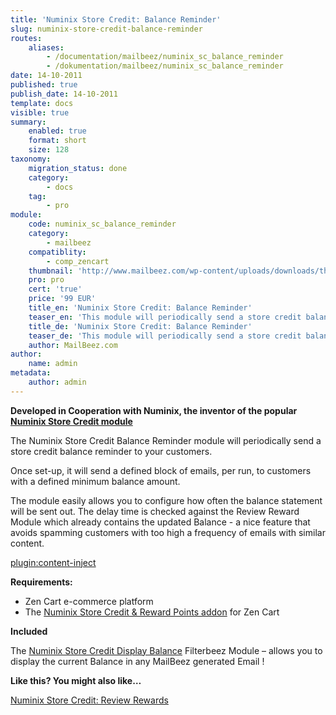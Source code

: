 ```yaml
---
title: 'Numinix Store Credit: Balance Reminder'
slug: numinix-store-credit-balance-reminder
routes:
    aliases:
        - /documentation/mailbeez/numinix_sc_balance_reminder
        - /dokumentation/mailbeez/numinix_sc_balance_reminder
date: 14-10-2011
published: true
publish_date: 14-10-2011
template: docs
visible: true
summary:
    enabled: true
    format: short
    size: 128
taxonomy:
    migration_status: done
    category:
        - docs
    tag:
        - pro
module:
    code: numinix_sc_balance_reminder
    category:
        - mailbeez
    compatiblity:
        - comp_zencart
    thumbnail: 'http://www.mailbeez.com/wp-content/uploads/downloads/thumbnails/2011/10/icon_32.png'
    pro: pro
    cert: 'true'
    price: '99 EUR'
    title_en: 'Numinix Store Credit: Balance Reminder'
    teaser_en: 'This module will periodically send a store credit balance reminder to your customers.'
    title_de: 'Numinix Store Credit: Balance Reminder'
    teaser_de: 'This module will periodically send a store credit balance reminder to your customers.'
    author: MailBeez.com
author:
    name: admin
metadata:
    author: admin
---
```


**Developed in Cooperation with Numinix, the inventor of the popular [Numinix Store Credit module](http://www.numinix.com/zen-cart-modules/taxes-order-totals/store-credit-and-rewards-points)**


The Numinix Store Credit Balance Reminder module will periodically send a store credit balance reminder to your customers. 

Once set-up, it will send a defined block of emails, per run, to customers with a defined minimum balance amount.

The module easily allows you to configure how often the balance statement will be sent out. The delay time is checked against the Review Reward Module which already contains the updated Balance - a nice feature that avoids spamming customers with too high a frequency of emails with similar content.

[plugin:content-inject](/content_blocks/pro_responsive_template)


**Requirements:**

- Zen Cart e-commerce platform
- The [Numinix Store Credit & Reward Points addon](http://www.numinix.com/zen-cart-modules/taxes-order-totals/store-credit-and-rewards-points) for Zen Cart

**Included**

The [Numinix Store Credit Display Balance](/documentation/filterbeez/filter_add_numinix_sc_balance/ "Numinix Store Credit: Display Balance") Filterbeez Module – allows you to display the current Balance in any MailBeez generated Email !

**Like this? You might also like…**

[Numinix Store Credit: Review Rewards](/documentation/mailbeez/numinix_sc_review_reward/ "Numinix Store Credit: Review Rewards")
